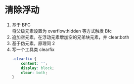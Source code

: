 # 清除浮动

1. 基于 BFC  
   将父级元素设置为 overflow:hidden 等方式触发 Bfc
2. 追加空元素，在浮动元素增加空的兄弟块元素，并 clear:both
3. 基于伪元素，原理同 2
4. 写一个工具类 clearfix
    ```css
    .clearfix {
    	content: '';
    	display: block;
    	clear: both;
    }
    ```